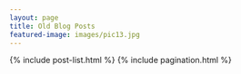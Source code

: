 ```yaml
---
layout: page
title: Old Blog Posts
featured-image: images/pic13.jpg
---
```


{% include post-list.html %}
{% include pagination.html %}
